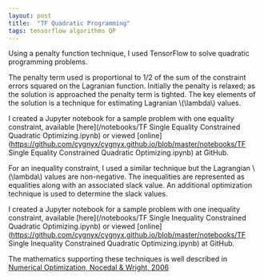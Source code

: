 ```yaml
---
layout: post
title:  "TF Quadratic Programming"
tags: tensorflow algorithms QP
---
```

Using a penalty function technique, I used TensorFlow to solve
quadratic programming problems.

The penalty term used is proportional to 1/2 of the sum of the constraint errors squared
on the Lagranian function.
Initially the penalty is relaxed; as the solution is approached
the penalty term is tighted.
The key elements of the solution is a technique for estimating Lagranian
\\(\lambda\\) values.

I created a Jupyter notebook for
a sample problem with one equality constraint,
available [here](/notebooks/TF Single Equality Constrained Quadratic Optimizing.ipynb)
or viewed [online](https://github.com/cygnyx/cygnyx.github.io/blob/master/notebooks/TF Single Equality Constrained Quadratic Optimizing.ipynb) at GitHub.

For an inequality constraint, I used a similar technique but the Lagrangian \\(\lambda\\) values are non-negative.
The inequalities are represented as equalities along with an associated slack value.
An additional optimization technique is used to determine the slack values.

I created a Jupyter notebook for
a sample problem with one inequality constraint,
available [here](/notebooks/TF Single Inequality Constrained Quadratic Optimizing.ipynb)
or viewed [online](https://github.com/cygnyx/cygnyx.github.io/blob/master/notebooks/TF Single Inequality Constrained Quadratic Optimizing.ipynb) at GitHub.

The mathematics supporting these techniques is well described in
[Numerical Optimization, Nocedal & Wright, 2006](http://www.bioinfo.org.cn/~wangchao/maa/Numerical_Optimization.pdf)
